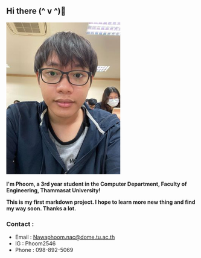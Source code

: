 ## Hi there (^ v ^)👋 

![My_photo](My_photo.jpg)

**I'm Phoom, a 3rd year student in the Computer Department, Faculty of Engineering, Thammasat University!**

**This is my first markdown project. I hope to learn more new thing and find my way soon. Thanks a lot.**


### Contact :
- Email : <Nawaphoom.nac@dome.tu.ac.th><br>
- IG : Phoom2546<br>
- Phone : 098-892-5069
